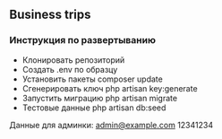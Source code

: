 ## Business trips

### Инструкция по развертыванию

- Клонировать репозиторий
- Создать .env по образцу
- Установить пакеты composer update
- Сгенерировать ключ php artisan key:generate
- Запустить миграцию php artisan migrate
- Тестовые данные php artisan db:seed

Данные для админки:
admin@example.com
12341234
